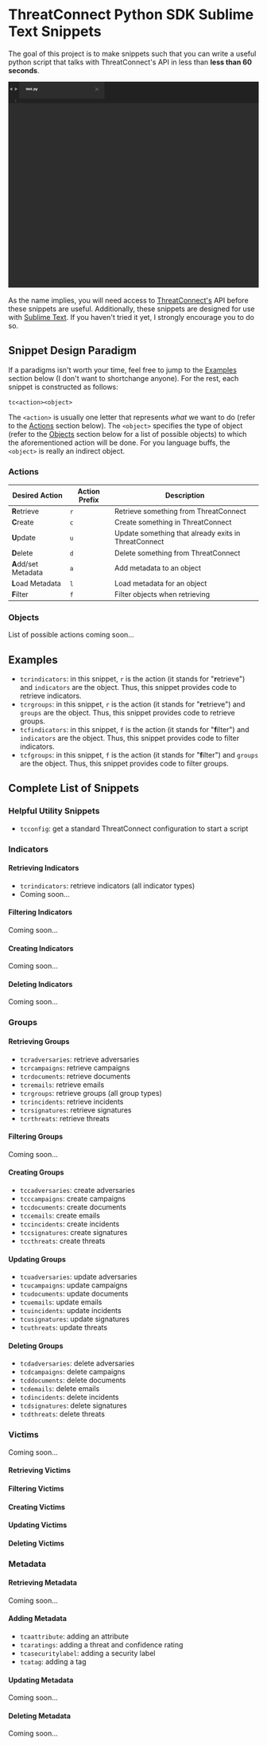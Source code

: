 # ThreatConnect Python SDK Sublime Text Snippets

The goal of this project is to make snippets such that you can write a useful python script that talks with ThreatConnect's API in less than **less than 60 seconds**.

![demo](demo/tc_python_snippets.gif)

As the name implies, you will need access to [ThreatConnect's](https://threatconnect.com) API before these snippets are useful. Additionally, these snippets are designed for use with [Sublime Text](https://www.sublimetext.com/3). If you haven't tried it yet, I strongly encourage you to do so.

## Snippet Design Paradigm

If a paradigms isn't worth your time, feel free to jump to the [Examples](#examples) section below (I don't want to shortchange anyone). For the rest, each snippet is constructed as follows:

```
tc<action><object>
```

The `<action>` is usually one letter that represents *what* we want to do (refer to the [Actions](#actions) section below). The `<object>` specifies the type of object (refer to the [Objects](#objects) section below for a list of possible objects) to which the aforementioned action will be done. For you language buffs, the `<object>` is really an indirect object.

### Actions

| Desired Action | Action Prefix | Description |  
| --- | --- | --- |
| **R**etrieve | `r` | Retrieve something from ThreatConnect |
| **C**reate | `c` | Create something in ThreatConnect |
| **U**pdate | `u` | Update something that already exits in ThreatConnect |
| **D**elete | `d` | Delete something from ThreatConnect |
| **A**dd/set Metadata | `a` | Add metadata to an object |
| **L**oad Metadata | `l` | Load metadata for an object |
| **F**ilter | `f` | Filter objects when retrieving |  

### Objects

List of possible actions coming soon...

## Examples

- `tcrindicators`: in this snippet, `r` is the action (it stands for "**r**etrieve") and `indicators` are the object. Thus, this snippet provides code to retrieve indicators.
- `tcrgroups`: in this snippet, `r` is the action (it stands for "**r**etrieve") and `groups` are the object. Thus, this snippet provides code to retrieve groups.
- `tcfindicators`: in this snippet, `f` is the action (it stands for "**f**ilter") and `indicators` are the object. Thus, this snippet provides code to filter indicators.
- `tcfgroups`: in this snippet, `f` is the action (it stands for "**f**ilter") and `groups` are the object. Thus, this snippet provides code to filter groups.

## Complete List of Snippets

### Helpful Utility Snippets

- `tcconfig`: get a standard ThreatConnect configuration to start a script

### Indicators

#### Retrieving Indicators

- `tcrindicators`: retrieve indicators (all indicator types)
- Coming soon...

#### Filtering Indicators

Coming soon...

#### Creating Indicators

Coming soon...

#### Deleting Indicators

Coming soon...

### Groups

#### Retrieving Groups

- `tcradversaries`: retrieve adversaries
- `tcrcampaigns`: retrieve campaigns
- `tcrdocuments`: retrieve documents
- `tcremails`: retrieve emails
- `tcrgroups`: retrieve groups (all group types)
- `tcrincidents`: retrieve incidents
- `tcrsignatures`: retrieve signatures
- `tcrthreats`: retrieve threats

#### Filtering Groups

Coming soon...

#### Creating Groups

- `tccadversaries`: create adversaries
- `tcccampaigns`: create campaigns
- `tccdocuments`: create documents
- `tccemails`: create emails
- `tccincidents`: create incidents
- `tccsignatures`: create signatures
- `tccthreats`: create threats

#### Updating Groups

- `tcuadversaries`: update adversaries
- `tcucampaigns`: update campaigns
- `tcudocuments`: update documents
- `tcuemails`: update emails
- `tcuincidents`: update incidents
- `tcusignatures`: update signatures
- `tcuthreats`: update threats

#### Deleting Groups

- `tcdadversaries`: delete adversaries
- `tcdcampaigns`: delete campaigns
- `tcddocuments`: delete documents
- `tcdemails`: delete emails
- `tcdincidents`: delete incidents
- `tcdsignatures`: delete signatures
- `tcdthreats`: delete threats

### Victims

Coming soon...

#### Retrieving Victims

#### Filtering Victims

#### Creating Victims

#### Updating Victims

#### Deleting Victims

### Metadata

#### Retrieving Metadata

Coming soon...

#### Adding Metadata

- `tcaattribute`: adding an attribute
- `tcaratings`: adding a threat and confidence rating
- `tcasecuritylabel`: adding a security label
- `tcatag`: adding a tag

#### Updating Metadata

Coming soon...

#### Deleting Metadata

Coming soon...
